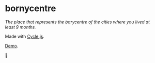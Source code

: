 # bornycentre
_The place that represents the barycentre of the cities where you lived at least 9 months._

Made with [Cycle.js](http://cycle.js.org/).

[Demo](http://bornycent.re/).

:ghost:

